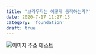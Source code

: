 ```yaml
---
title: '브라우저는 어떻게 동작하는가?'
date: 2020-7-17 11:27:13
category: 'foundation'
draft: true
---
```


![이미지 주소 테스트](https://d2.naver.com/content/images/2015/06/helloworld-59361-3.png)
